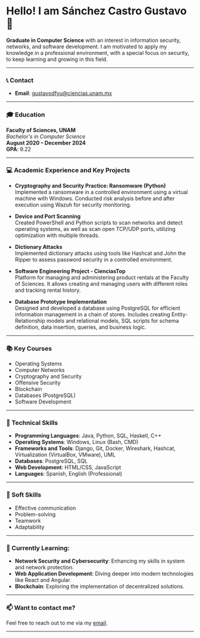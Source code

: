 # Hello! I am **Sánchez Castro Gustavo** 👋

**Graduate in Computer Science** with an interest in information security, networks, and software development. I am motivated to apply my knowledge in a professional environment, with a special focus on security, to keep learning and growing in this field.

---

### 📞 Contact
- **Email**: [gustavodfyu@ciencias.unam.mx](mailto:gustavodfyu@ciencias.unam.mx)

---

### 🎓 Education
**Faculty of Sciences, UNAM**  
*Bachelor's in Computer Science*  
**August 2020 – December 2024**  
**GPA**: 9.22

---

### 💻 Academic Experience and Key Projects

- **Cryptography and Security Practice: Ransomware (Python)**  
  Implemented a ransomware in a controlled environment using a virtual machine with Windows. Conducted risk analysis before and after execution using Wazuh for security monitoring.

- **Device and Port Scanning**  
  Created PowerShell and Python scripts to scan networks and detect operating systems, as well as scan open TCP/UDP ports, utilizing optimization with multiple threads.

- **Dictionary Attacks**  
  Implemented dictionary attacks using tools like Hashcat and John the Ripper to assess password security in a controlled environment.

- **Software Engineering Project - CienciasTop**  
  Platform for managing and administering product rentals at the Faculty of Sciences. It allows creating and managing users with different roles and tracking rental history.

- **Database Prototype Implementation**  
  Designed and developed a database using PostgreSQL for efficient information management in a chain of stores. Includes creating Entity-Relationship models and relational models, SQL scripts for schema definition, data insertion, queries, and business logic.

---

### 📚 Key Courses
- Operating Systems
- Computer Networks
- Cryptography and Security
- Offensive Security
- Blockchain
- Databases (PostgreSQL)
- Software Development

---

### 🔧 Technical Skills
- **Programming Languages**: Java, Python, SQL, Haskell, C++
- **Operating Systems**: Windows, Linux (Bash, CMD)
- **Frameworks and Tools**: Django, Git, Docker, Wireshark, Hashcat, Virtualization (VirtualBox, VMware), UML
- **Databases**: PostgreSQL, SQL
- **Web Development**: HTML/CSS, JavaScript
- **Languages**: Spanish, English (Professional)

---

### 🤝 Soft Skills
- Effective communication
- Problem-solving
- Teamwork
- Adaptability

---

### 🌱 Currently Learning:
- **Network Security and Cybersecurity**: Enhancing my skills in system and network protection.
- **Web Application Development**: Diving deeper into modern technologies like React and Angular.
- **Blockchain**: Exploring the implementation of decentralized solutions.

---

### 📫 Want to contact me?
Feel free to reach out to me via my [email](mailto:gustavodfyu@ciencias.unam.mx).

---


<!--
**GustavoSanchezC/GustavoSanchezC** is a ✨ _special_ ✨ repository because its `README.md` (this file) appears on your GitHub profile.

Here are some ideas to get you started:

- 🔭 I’m currently working on ...
- 🌱 I’m currently learning ...
- 👯 I’m looking to collaborate on ...
- 🤔 I’m looking for help with ...
- 💬 Ask me about ...
- 📫 How to reach me: ...
- 😄 Pronouns: ...
- ⚡ Fun fact: ...
-->
